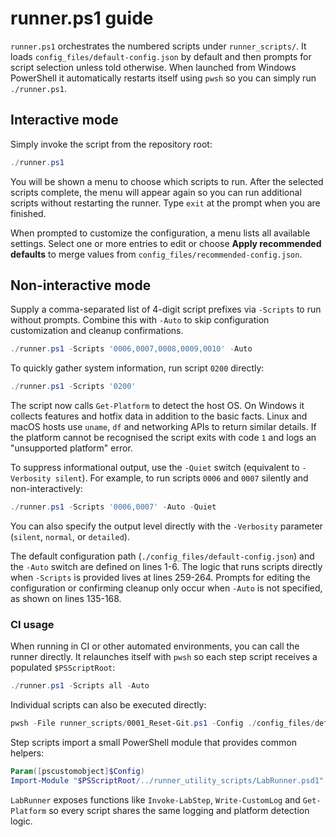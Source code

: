 # runner.ps1 guide

`runner.ps1` orchestrates the numbered scripts under `runner_scripts/`.
It loads `config_files/default-config.json` by default and then prompts for script selection unless told otherwise. When launched from Windows PowerShell it automatically restarts itself using `pwsh` so you can simply run `./runner.ps1`.

## Interactive mode

Simply invoke the script from the repository root:

```powershell
./runner.ps1
```

You will be shown a menu to choose which scripts to run. After the selected scripts complete, the menu will appear again so you can run additional scripts without restarting the runner. Type `exit` at the prompt when you are finished.

When prompted to customize the configuration, a menu lists all available
settings. Select one or more entries to edit or choose **Apply recommended
defaults** to merge values from `config_files/recommended-config.json`.

## Non-interactive mode

Supply a comma-separated list of 4-digit script prefixes via `-Scripts` to run without prompts. Combine this with `-Auto` to skip configuration customization and cleanup confirmations.

```powershell
./runner.ps1 -Scripts '0006,0007,0008,0009,0010' -Auto
```

To quickly gather system information, run script `0200` directly:

```powershell
./runner.ps1 -Scripts '0200'
```

The script now calls `Get-Platform` to detect the host OS. On Windows it
collects features and hotfix data in addition to the basic facts. Linux and
macOS hosts use `uname`, `df` and networking APIs to return similar details.
If the platform cannot be recognised the script exits with code `1` and logs an
"unsupported platform" error.

To suppress informational output, use the `-Quiet` switch (equivalent to
`-Verbosity silent`). For example, to run scripts `0006` and `0007`
silently and non-interactively:

```powershell
./runner.ps1 -Scripts '0006,0007' -Auto -Quiet
```

You can also specify the output level directly with the `-Verbosity`
parameter (`silent`, `normal`, or `detailed`).

The default configuration path (`./config_files/default-config.json`) and the `-Auto` switch are defined on lines 1-6. The logic that runs scripts directly when `-Scripts` is provided lives at lines 259-264. Prompts for editing the configuration or confirming cleanup only occur when `-Auto` is not specified, as shown on lines 135-168.

### CI usage

When running in CI or other automated environments, you can call the runner directly. It relaunches itself with `pwsh` so each step script receives a populated `$PSScriptRoot`:

```powershell
./runner.ps1 -Scripts all -Auto
```

Individual scripts can also be executed directly:

```powershell
pwsh -File runner_scripts/0001_Reset-Git.ps1 -Config ./config_files/default-config.json
```

Step scripts import a small PowerShell module that provides common helpers:

```powershell
Param([pscustomobject]$Config)
Import-Module "$PSScriptRoot/../runner_utility_scripts/LabRunner.psd1"
```

`LabRunner` exposes functions like `Invoke-LabStep`, `Write-CustomLog` and
`Get-Platform` so every script shares the same logging and platform detection
logic.
